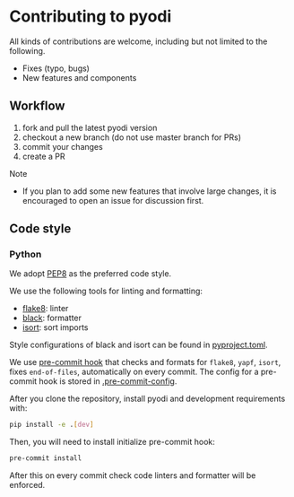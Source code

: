 # Contributing to pyodi

All kinds of contributions are welcome, including but not limited to the following.

- Fixes (typo, bugs)
- New features and components

## Workflow

1. fork and pull the latest pyodi version
2. checkout a new branch (do not use master branch for PRs)
3. commit your changes
4. create a PR

Note
- If you plan to add some new features that involve large changes, it is encouraged to open an issue for discussion first.


## Code style

### Python
We adopt [PEP8](https://www.python.org/dev/peps/pep-0008/) as the preferred code style.

We use the following tools for linting and formatting:
- [flake8](http://flake8.pycqa.org/en/latest/): linter
- [black](https://github.com/psf/black): formatter
- [isort](https://github.com/timothycrosley/isort): sort imports

Style configurations of black and isort can be found in [pyproject.toml](../.pyproject.toml).

We use [pre-commit hook](https://pre-commit.com/) that checks and formats for `flake8`, `yapf`, `isort`,
 fixes `end-of-files`, automatically on every commit.
The config for a pre-commit hook is stored in [.pre-commit-config](../.pre-commit-config.yaml).

After you clone the repository, install pyodi and development requirements with:

```bash
pip install -e .[dev]
```

Then, you will need to install initialize pre-commit hook:

```bash
pre-commit install
```

After this on every commit check code linters and formatter will be enforced.
